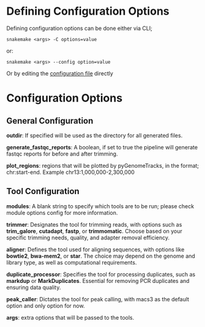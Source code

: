# Defining Configuration Options

Defining configuration options can be done either via CLI;

`snakemake <args> -C options=value`

or:

`snakemake <args> --config option=value`

Or by editing the [configuration file](../config/config.yml) directly

# Configuration Options

## General Configuration

**outdir**: If specified will be used as the directory for all generated files. 

**generate_fastqc_reports**: A boolean, if set to true the pipeline will generate fastqc reports for before and after trimming. 

**plot_regions**: regions that will be plotted by pyGenomeTracks, in the format; chr:start-end. Example chr13:1,000,000-2,300,000

## Tool Configuration

**modules**: A blank string to specify which tools are to be run; please check module options config for more information. 

**trimmer**: Designates the tool for trimming reads, with options such as **trim_galore**, **cutadapt**, **fastp**, or **trimmomatic**. Choose based on your specific trimming needs, quality, and adapter removal efficiency.

**aligner**: Defines the tool used for aligning sequences, with options like **bowtie2**, **bwa-mem2**, or **star**. The choice may depend on the genome and library type, as well as computational requirements.

**duplicate_processor**: Specifies the tool for processing duplicates, such as **markdup** or **MarkDuplicates**. Essential for removing PCR duplicates and ensuring data quality.

**peak_caller**: Dictates the tool for peak calling, with macs3 as the default option and only option for now.

**args**: extra options that will be passed to the tools.




